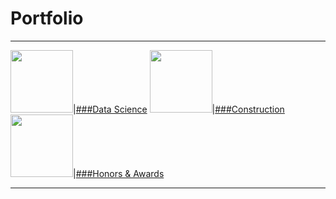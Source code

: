 # Portfolio
---

<img src="images/dummy_thumbnail.jpg?raw=true" width = "100"/>|[###Data Science](https://annacjacobson.github.io/data_science)
<img src="images/dummy_thumbnail.jpg?raw=true" width = "100"/>|[###Construction](https://annacjacobson.github.io/construction)
<img src="images/dummy_thumbnail.jpg?raw=true" width = "100"/>|[###Honors & Awards](https://annacjacobson.github.io/honors_awards)

---
